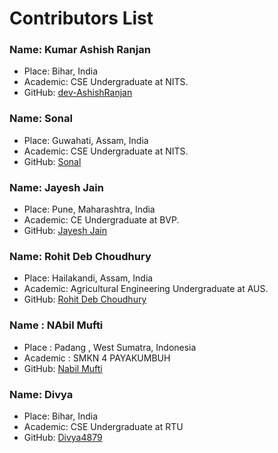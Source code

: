 # Contributors List

### Name: Kumar Ashish Ranjan

- Place: Bihar, India
- Academic: CSE Undergraduate at NITS.
- GitHub: [dev-AshishRanjan](https://github.com/dev-AshishRanjan)

### Name: Sonal

- Place: Guwahati, Assam, India
- Academic: CSE Undergraduate at NITS.
- GitHub: [Sonal](https://github.com/Sonal144)

### Name: Jayesh Jain

- Place: Pune, Maharashtra, India
- Academic: CE Undergraduate at BVP.
- GitHub: [Jayesh Jain](https://github.com/Jayesh-JainX)

### Name: Rohit Deb Choudhury

- Place: Hailakandi, Assam, India
- Academic: Agricultural Engineering Undergraduate at AUS.
- GitHub: [Rohit Deb Choudhury](https://github.com/rohitdchoudhury1)

### Name : NAbil Mufti

- Place : Padang , West Sumatra, Indonesia
- Academic : SMKN 4 PAYAKUMBUH
- GitHub: [Nabil Mufti](https://github.com/ca-kraa)

### Name: Divya

- Place: Bihar, India
- Academic: CSE Undergraduate at RTU
- GitHub: [Divya4879](https://github.com/Divya4879)

